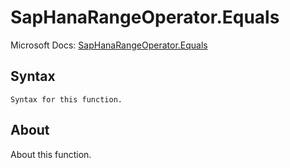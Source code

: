 ---
---

# SapHanaRangeOperator.Equals

Microsoft Docs: [SapHanaRangeOperator.Equals](https://docs.microsoft.com/en-us/powerquery-m/saphanarangeoperator-equals)

## Syntax

```
Syntax for this function.
```

## About

About this function.


